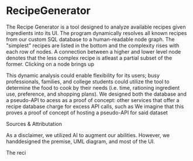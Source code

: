 # RecipeGenerator
The Recipe Generator is a tool designed to analyze available recipes given ingredients into its UI. The program dynamically resolves all known recipes from our custom SQL database to a human-readable node graph. The "simplest" recipes are listed in the bottom and the complexity rises with each row of nodes. A connection between a higher and lower level node denotes that the less complex recipe is atleast a partial subset of the former. Clicking on a node brings up 

This dynamic analysis could enable flexibility for its users; busy professionals, families, and college students could utilize the tool to determine the food to cook by their needs (i.e. time, rationing ingredient use, preference, and shopping plans). We designed both the database and a pseudo-API to acess as a proof of concept: other services that offer a recipe database charge for excess API calls, such as  We imagine that this proves a proof of concept of hosting a pseudo-API for said dataset

 Sources & Attributation

As a disclaimer, we utilized AI to augment our abilities. However, we handdesigned the premise, UML diagram, and most of the UI. 

The reci

